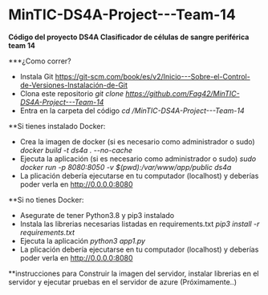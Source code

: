 # MinTIC-DS4A-Project---Team-14

**Código del proyecto DS4A Clasificador de células de sangre periférica team 14**

***¿Como correr?

* Instala Git https://git-scm.com/book/es/v2/Inicio---Sobre-el-Control-de-Versiones-Instalación-de-Git
* Clona este repositorio *git clone https://github.com/Fag42/MinTIC-DS4A-Project---Team-14*
* Entra en la carpeta del código *cd /MinTIC-DS4A-Project---Team-14*

**Si tienes instalado Docker:

* Crea la imagen de docker (si es necesario como administrador o sudo) *docker build -t ds4a . --no-cache*
* Ejecuta la aplicación (si es necesario como administrador o sudo) *sudo docker run -p 8080:8050 -v $(pwd):/var/www/app/public ds4a*
* La plicación debería ejecutarse en tu computador (localhost) y deberías poder verla en http://0.0.0.0:8080

**Si no tienes Docker:

* Asegurate de tener Python3.8 y pip3 instalado 
* Instala las librerias necesarias listadas en requirements.txt *pip3 install -r requirements.txt*
* Ejecuta la aplicación *python3 app1.py*
* La plicación debería ejecutarse en tu computador (localhost) y deberías poder verla en http://0.0.0.0:8080

**instrucciones para Construir la imagen del servidor, instalar librerias en el servidor y ejecutar pruebas en el servidor de azure (Próximamente..)
